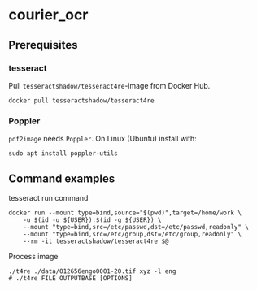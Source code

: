 # courier_ocr

## Prerequisites

### tesseract

Pull `tesseractshadow/tesseract4re`-image from Docker Hub.

    docker pull tesseractshadow/tesseract4re

### Poppler

`pdf2image` needs `Poppler`. On Linux (Ubuntu) install with:

    sudo apt install poppler-utils

## Command examples

tesseract run command

```shell
docker run --mount type=bind,source="$(pwd)",target=/home/work \
    -u $(id -u ${USER}):$(id -g ${USER}) \
    --mount "type=bind,src=/etc/passwd,dst=/etc/passwd,readonly" \
    --mount "type=bind,src=/etc/group,dst=/etc/group,readonly" \
    --rm -it tesseractshadow/tesseract4re $@
```

Process image
    
    ./t4re ./data/012656engo0001-20.tif xyz -l eng
    # ./t4re FILE OUTPUTBASE [OPTIONS]